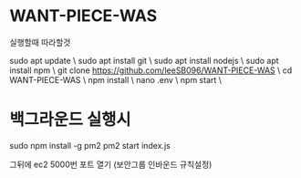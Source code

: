 # WANT-PIECE-WAS


실행할때 따라할것

sudo apt update \\
sudo apt install git \\
sudo apt install nodejs \\
sudo apt install npm \\
git clone https://github.com/leeSB096/WANT-PIECE-WAS \\
cd WANT-PIECE-WAS \\
npm install \\
nano .env \\
npm start \\


# 백그라운드 실행시
sudo npm install -g pm2
pm2 start index.js

그뒤에 ec2 5000번 포트 열기 (보안그룹 인바운드 규칙설정)
